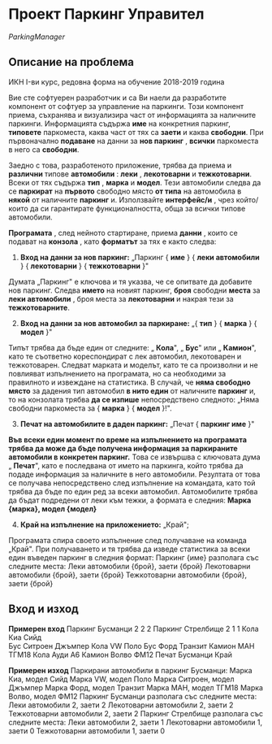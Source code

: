 # Проект Паркинг Управител

*ParkingManager*

## Описание на проблема

ИКН I-ви курс, редовна форма на обучение 2018-2019 година

Вие сте софтуерен разработчик и са Ви наели да разработите компонент от софтуер за управление на паркинги. Този компонент приема, съхранява и визуализира част от информацията за наличните паркинги. Информацията съдържа **име** на конкретния паркинг, **типовете** паркоместа, каква част от тях са **заети** и каква **свободни**. При първоначално **подаване** на данни за **нов паркинг** , **всички** паркоместа в него са **свободни**.

Заедно с това, разработеното приложение, трябва да приема и **различни** типове **автомобили** : **леки** , **лекотоварни** и **тежкотоварни**. Всеки от тях съдържа **тип** , **марка** и **модел**. Тези автомобили следва да се **паркират** на **първото** свободно място **от типа** на автомобила в **някой** от наличните **паркинг** и. Използвайте **интерфейс/и** , чрез който/които да си гарантирате функционалността, обща за всички типове автомобили.

**Програмата** , след нейното стартиране, приема **данни** , които се подават на **конзола** , като **форматът** за тях е както следва:

1. **Вход на данни за нов паркинг:** „Паркинг { **име** } { **леки автомобили** } { **лекотоварни** } { **тежкотоварни** }&quot;

Думата „Паркинг&quot; е ключова и тя указва, че се опитвате да добавите нов паркинг. Следва **името** на новият паркинг, **броя** свободни **места** за **леки автомобили** , броя места за **лекотоварни** и накрая тези за **тежкотоварните**.

2. **Вход на данни за нов автомобил за паркиране:** „{ **тип** } { **марка** } { **модел** }&quot;

Типът трябва да бъде един от следните: „ **Кола**&quot;, „ **Бус**&quot; или „ **Камион**&quot;, като те съответно кореспондират с лек автомобил, лекотоварен и тежкотоварен. Следват марката и моделът, като те са произволни и не повлияват изпълнението на програмата, но са необходими за правилното и извеждане на статистика. В случай, че **няма свободно място** за дадения тип автомобил **в нито един** от наличните **паркинг** и, то на конзолата трябва **да се изпише** непосредствено следното: „Няма свободни паркоместа за { **марка** } { **модел** }!&quot;.

3. **Печат на автомобилите в даден паркинг:** „Печат { **паркинг име** }&quot;

**Във всеки един момент по време на изпълнението на програмата трябва да може да бъде получена информация за паркираните автомобили в конкретен паркинг.** Това се извършва с ключовата дума „ **Печат**&quot;, като е последвана от името на паркинга, който трябва да подаде информация за наличните в него автомобили. Резултата от това се получава непосредствено след изпълнение на командата, като той трябва да бъде по един ред за всеки автомобил. Автомобилите трябва да бъдат подредени от леки към тежки, а формата е следния: **Марка {марка}, модел {модел}**

4. **Край на изпълнение на приложението:** „Край";

Програмата спира своето изпълнение след получаване на команда „Край&quot;. При получаването и тя трябва да изведе статистика за всеки един въведен паркинг в следния формат:
Паркинг {име} разполага със следните места:
Леки автомобили {брой}, заети {брой}
Лекотоварни автомобили {брой}, заети {брой}
Тежкотоварни автомобили {брой}, заети {брой}

## Вход и изход

**Примерен вход**
Паркинг Бусманци 2 2 2
Паркинг Стрелбище 2 1 1
Кола Киа Сийд  
Бус Ситроен Джъмпер
Кола VW Поло
Бус Форд Транзит
Камион МАН ТГМ18
Кола Ауди А6
Камион Волво ФМ12
Печат Бусманци
Край

**Примерен изход**
Паркирани автомобили в паркинг Бусманци:
Марка Киа, модел Сийд
Марка VW, модел Поло
Марка Ситроен, модел Джъмпер
Марка Форд, модел Транзит
Марка МАН, модел ТГМ18
Марка Волво, модел ФМ12
Паркинг Бусманци разполага със следните места:
Леки автомобили 2, заети 2
Лекотоварни автомобили 2, заети 2
Тежкотоварни автомобили 2, заети 2
Паркинг Стрелбище разполага със следните места:
Леки автомобили 2, заети 1
Лекотоварни автомобили 1, заети 0
Тежкотоварни автомобили 1, заети 0
